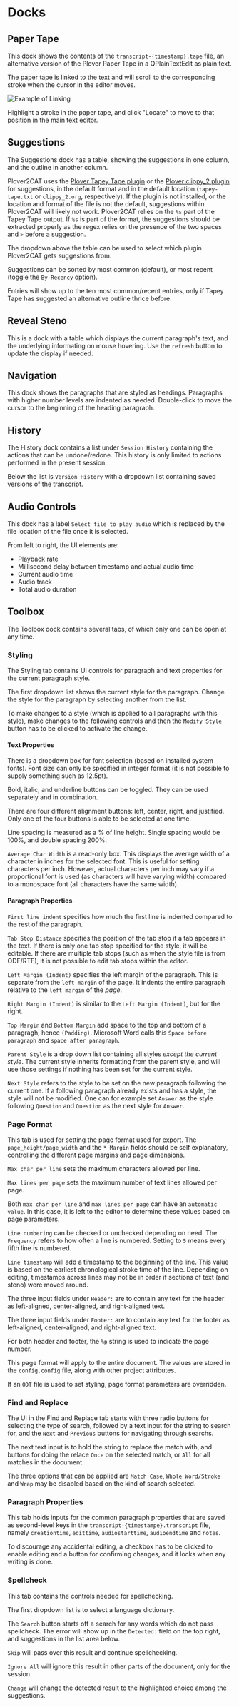 # Docks

## Paper Tape

This dock shows the contents of the `transcript-{timestamp}.tape` file, an alternative version of the Plover Paper Tape in a QPlainTextEdit as plain text.

The paper tape is linked to the text and will scroll to the corresponding stroke when the cursor in the editor moves.

![Example of Linking](../howto/images/paper_text_link.gif)

Highlight a stroke in the paper tape, and click "Locate" to move to that position in the main text editor. 

## Suggestions

The Suggestions dock has a table, showing the suggestions in one column, and the outline in another column.

Plover2CAT uses the [Plover Tapey Tape plugin](https://github.com/rabbitgrowth/plover-tapey-tape) or the [Plover clippy_2 plugin](https://github.com/Josiah-tan/plover_clippy_2) for suggestions, in the default format and in the default location (`tapey-tape.txt` or `clippy_2.org`, respectively). If the plugin is not installed, or the location and format of the file is not the default, suggestions within Plover2CAT will likely not work. Plover2CAT relies on the `%s` part of the Tapey Tape output. If `%s` is part of the format, the suggestions should be extracted properly as the regex relies on the presence of the two spaces and `>` before a suggestion.

The dropdown above the table can be used to select which plugin Plover2CAT gets suggestions from.

Suggestions can be sorted by most common (default), or most recent (toggle the `By Recency` option). 

Entries will show up to the ten most common/recent entries, only if Tapey Tape has suggested an alternative outline thrice before. 

## Reveal Steno

This is a dock with a table which displays the current paragraph's text, and the underlying informating on mouse hovering. Use the `refresh` button to update the display if needed.

## Navigation

This dock shows the paragraphs that are styled as headings. Paragraphs with higher number levels are indented as needed. Double-click to move the cursor to the beginning of the heading paragraph.

## History

The History dock contains a list under `Session History` containing the actions that can be undone/redone. This history is only limited to actions performed in the present session.

Below the list is `Version History` with a dropdown list containing saved versions of the transcript.

## Audio Controls

This dock has a label `Select file to play audio` which is replaced by the file location of the file once it is selected.

From left to right, the UI elements are:
- Playback rate
- Millisecond delay between timestamp and actual audio time
- Current audio time
- Audio track 
- Total audio duration

## Toolbox

The Toolbox dock contains several tabs, of which only one can be open at any time. 

### Styling

The Styling tab contains UI controls for paragraph and text properties for the current paragraph style.

The first dropdown list shows the current style for the paragraph. Change the style for the paragraph by selecting another from the list.

To make changes to a style (which is applied to all paragraphs with this style), make changes to the following controls and then the `Modify Style` button has to be clicked to activate the change.

#### Text Properties

There is a dropdown box for font selection (based on installed system fonts). Font size can only be specified in integer format (it is not possible to supply something such as 12.5pt). 

Bold, italic, and underline buttons can be toggled. They can be used separately and in combination.

There are four different alignment buttons: left, center, right, and justified. Only one of the four buttons is able to be selected at one time.

Line spacing is measured as a % of line height. Single spacing would be 100%, and double spacing 200%.

`Average Char Width` is a read-only box. This displays the average width of a character in inches for the selected font. This is useful for setting characters per inch. However, actual characters per inch may vary if a proportional font is used (as characters will have varying width) compared to a monospace font (all characters have the same width).

#### Paragraph Properties

`First line indent` specifies how much the first line is indented compared to the rest of the paragraph.

`Tab Stop Distance` specifies the position of the tab stop if a tab appears in the text. If there is only one tab stop specified for the style, it will be editable. If there are multiple tab stops (such as when the style file is from ODF/RTF), it is not possible to edit tab stops within the editor. 

`Left Margin (Indent)` specifies the left margin of the paragraph. This is separate from the `left margin` of the page. It indents the entire paragraph relative to the `left margin` of the *page*.

`Right Margin (Indent)` is similar to the `Left Margin (Indent)`, but for the right.

`Top Margin` and `Bottom Margin` add space to the top and bottom of a paragragh, hence `(Padding)`. Microsoft Word calls this `Space before paragraph` and `space after paragraph`.

`Parent Style` is a drop down list containing all styles *except the current style*. The current style inherits formatting from the parent style, and will use those settings if nothing has been set for the current style. 

`Next Style` refers to the style to be set on the new paragraph following the current one. If a following paragraph already exists and has a style, the style will not be modified. One can for example set `Answer` as the style following `Question` and `Question` as the next style for `Answer`.

### Page Format

This tab is used for setting the page format used for export. The `page_height/page_width` and the `* Margin` fields should be self explanatory, controlling the different page margins and page dimensions. 

`Max char per line` sets the maximum characters allowed per line. 

`Max lines per page` sets the maximum number of text lines allowed per page. 

Both `max char per line` and `max lines per page` can have an `automatic value`. In this case, it is left to the editor to determine these values based on page parameters.

`Line numbering` can be checked or unchecked depending on need. The `Frequency` refers to how often a line is numbered. Setting to `5` means every fifth line is numbered.

`Line timestamp` will add a timestamp to the beginning of the line. This value is based on the earliest chronological stroke time of the line. Depending on editing, timestamps across lines may not be in order if sections of text (and steno) were moved around.

The three input fields under `Header:` are to contain any text for the header as left-aligned, center-aligned, and right-aligned text.

The three input fields under `Footer:` are to contain any text for the footer as left-aligned, center-aligned, and right-aligned text.

For both header and footer, the `%p` string is used to indicate the page number.

This page format will apply to the entire document. The values are stored in the `config.config` file, along with other project attributes. 

If an `ODT` file is used to set styling, page format parameters are overridden. 

### Find and Replace

The UI in the Find and Replace tab starts with three radio buttons for selecting the type of search, followed by a text input for the string to search for, and the `Next` and `Previous` buttons for navigating through searchs.

The next text input is to hold the string to replace the match with, and buttons for doing the relace `Once` on the selected match, or `All` for all matches in the document.

The three options that can be applied are `Match Case`, `Whole Word/Stroke` and `Wrap` may be disabled based on the kind of search selected.

### Paragraph Properties

This tab holds inputs for the common paragraph properties that are saved as second-level keys in the `transcript-{timestampe}.transcript` file, namely `creationtime`, `edittime`, `audiostarttime`, `audioendtime` and `notes`.

To discourage any accidental editing, a checkbox has to be clicked to enable editing and a button for confirming changes, and it locks when any writing is done.

### Spellcheck

This tab contains the controls needed for spellchecking.

The first dropdown list is to select a language dictionary.

The `Search` button starts off a search for any words which do not pass spellcheck. The error will show up in the `Detected:` field on the top right, and suggestions in the list area below.

`Skip` will pass over this result and continue spellchecking.

`Ignore All` will ignore this result in other parts of the document, only for the session.

`Change` will change the detected result to the highlighted choice among the suggestions.

